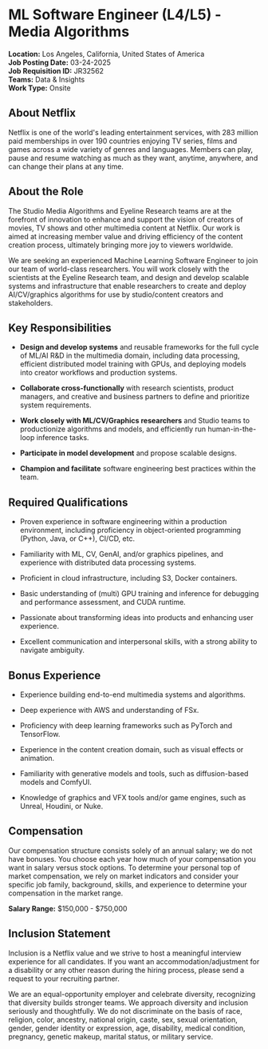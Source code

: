 # ML Software Engineer (L4/L5) - Media Algorithms

**Location:** Los Angeles, California, United States of America  
**Job Posting Date:** 03-24-2025  
**Job Requisition ID:** JR32562  
**Teams:** Data & Insights  
**Work Type:** Onsite

## About Netflix

Netflix is one of the world's leading entertainment services, with 283 million paid memberships in over 190 countries enjoying TV series, films and games across a wide variety of genres and languages. Members can play, pause and resume watching as much as they want, anytime, anywhere, and can change their plans at any time.

## About the Role

The Studio Media Algorithms and Eyeline Research teams are at the forefront of innovation to enhance and support the vision of creators of movies, TV shows and other multimedia content at Netflix. Our work is aimed at increasing member value and driving efficiency of the content creation process, ultimately bringing more joy to viewers worldwide.

We are seeking an experienced Machine Learning Software Engineer to join our team of world-class researchers. You will work closely with the scientists at the Eyeline Research team, and design and develop scalable systems and infrastructure that enable researchers to create and deploy AI/CV/graphics algorithms for use by studio/content creators and stakeholders.

## Key Responsibilities

- **Design and develop systems** and reusable frameworks for the full cycle of ML/AI R&D in the multimedia domain, including data processing, efficient distributed model training with GPUs, and deploying models into creator workflows and production systems.

- **Collaborate cross-functionally** with research scientists, product managers, and creative and business partners to define and prioritize system requirements.

- **Work closely with ML/CV/Graphics researchers** and Studio teams to productionize algorithms and models, and efficiently run human-in-the-loop inference tasks.

- **Participate in model development** and propose scalable designs.

- **Champion and facilitate** software engineering best practices within the team.

## Required Qualifications

- Proven experience in software engineering within a production environment, including proficiency in object-oriented programming (Python, Java, or C++), CI/CD, etc.

- Familiarity with ML, CV, GenAI, and/or graphics pipelines, and experience with distributed data processing systems.

- Proficient in cloud infrastructure, including S3, Docker containers.

- Basic understanding of (multi) GPU training and inference for debugging and performance assessment, and CUDA runtime.

- Passionate about transforming ideas into products and enhancing user experience.

- Excellent communication and interpersonal skills, with a strong ability to navigate ambiguity.

## Bonus Experience

- Experience building end-to-end multimedia systems and algorithms.

- Deep experience with AWS and understanding of FSx.

- Proficiency with deep learning frameworks such as PyTorch and TensorFlow.

- Experience in the content creation domain, such as visual effects or animation.

- Familiarity with generative models and tools, such as diffusion-based models and ComfyUI.

- Knowledge of graphics and VFX tools and/or game engines, such as Unreal, Houdini, or Nuke.

## Compensation

Our compensation structure consists solely of an annual salary; we do not have bonuses. You choose each year how much of your compensation you want in salary versus stock options. To determine your personal top of market compensation, we rely on market indicators and consider your specific job family, background, skills, and experience to determine your compensation in the market range. 

**Salary Range:** $150,000 - $750,000

## Inclusion Statement

Inclusion is a Netflix value and we strive to host a meaningful interview experience for all candidates. If you want an accommodation/adjustment for a disability or any other reason during the hiring process, please send a request to your recruiting partner.

We are an equal-opportunity employer and celebrate diversity, recognizing that diversity builds stronger teams. We approach diversity and inclusion seriously and thoughtfully. We do not discriminate on the basis of race, religion, color, ancestry, national origin, caste, sex, sexual orientation, gender, gender identity or expression, age, disability, medical condition, pregnancy, genetic makeup, marital status, or military service.